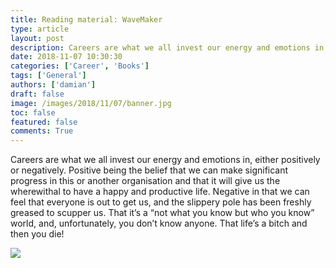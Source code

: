 ```yaml
---
title: Reading material: WaveMaker
type: article 
layout: post 
description: Careers are what we all invest our energy and emotions in, either positively or negatively
date: 2018-11-07 10:30:30
categories: ['Career', 'Books']
tags: ['General']
authors: ['damian'] 
draft: false 
image: /images/2018/11/07/banner.jpg
toc: false 
featured: false 
comments: True
---
```


Careers are what we all invest our energy and emotions in, either positively or negatively. Positive being the belief that we can make significant progress in this or another organisation and that it will give us the wherewithal to have a happy and productive life. Negative in that we can feel that everyone is out to get us, and the slippery pole has been freshly greased to scupper us. That it’s a “not what you know but who you know” world, and, unfortunately, you don’t know anyone. That life’s a bitch and then you die!

<a href="https://www.amazon.co.uk/WaveMaker-career-secrets-outstanding-performers/dp/1724091999/ref=as_li_ss_il?ie=UTF8&qid=1541630591&sr=8-1&keywords=wavemaker+robin+farmer&linkCode=li3&tag=damiflyn-21&linkId=c4bc82abd3c35cd6379fdee7313bf426&language=en_GB" target="_blank"><img border="0" src="//ws-eu.amazon-adsystem.com/widgets/q?_encoding=UTF8&ASIN=1724091999&Format=_SL250_&ID=AsinImage&MarketPlace=GB&ServiceVersion=20070822&WS=1&tag=damiflyn-21&language=en_GB" ></a><img src="https://ir-uk.amazon-adsystem.com/e/ir?t=damiflyn-21&language=en_GB&l=li3&o=2&a=1724091999" width="1" height="1" border="0" alt="" style="border:none !important; margin:0px !important;" />